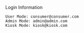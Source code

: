 Login Information

	User Mode: consumer@consumer.com
	Admin Mode: admin@admin.com
	Kiosk Mode: kiosk@kiosk.com